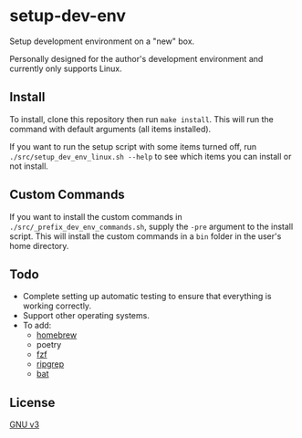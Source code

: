 # setup-dev-env
Setup development environment on a "new" box.

Personally designed for the author's development environment and currently only supports Linux.

## Install
To install, clone this repository then run `make install`. This will run the command with default arguments (all items installed).

If you want to run the setup script with some items turned off, run `./src/setup_dev_env_linux.sh --help` to see which items you can install or not install. 

## Custom Commands
If you want to install the custom commands in `./src/_prefix_dev_env_commands.sh`, supply the `-pre` argument to the install script. This will install the custom commands in a `bin` folder in the user's home directory.

## Todo
- Complete setting up automatic testing to ensure that everything is working correctly.
- Support other operating systems.
- To add:
  - [homebrew](https://brew.sh/)
  - poetry
  - [fzf](https://github.com/junegunn/fzf#using-homebrew)
  - [ripgrep](https://github.com/BurntSushi/ripgrep)
  - [bat](https://github.com/sharkdp/bat)

## License
[GNU v3](LICENSE)

